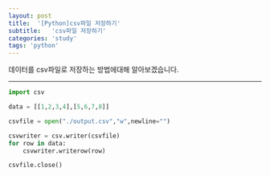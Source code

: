 ```yaml
---
layout: post
title:  '[Python]csv파일 저장하기'
subtitle:   'csv파일 저장하기'
categories: 'study'
tags: 'python'
---
```


데이터를 csv파일로 저장하는 방법에대해 알아보겠습니다.

---

```python
import csv

data = [[1,2,3,4],[5,6,7,8]]

csvfile = open("./output.csv","w",newline="")

csvwriter = csv.writer(csvfile)
for row in data:
    csvwriter.writerow(row)

csvfile.close()
```

